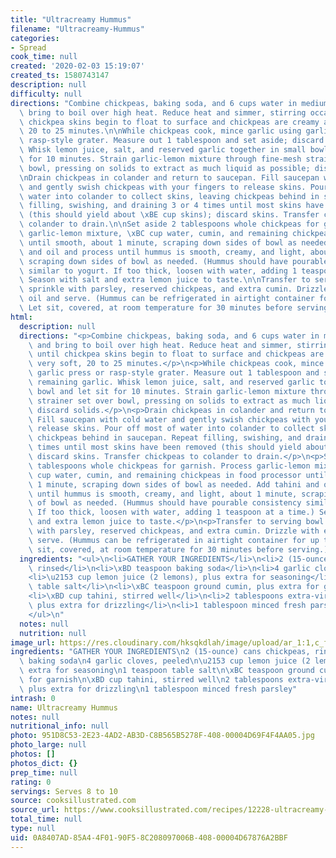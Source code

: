 ```yaml
---
title: "Ultracreamy Hummus"
filename: "Ultracreamy-Hummus"
categories:
- Spread
cook_time: null
created: '2020-02-03 15:19:07'
created_ts: 1580743147
description: null
difficulty: null
directions: "Combine chickpeas, baking soda, and 6 cups water in medium saucepan and\
  \ bring to boil over high heat. Reduce heat and simmer, stirring occasionally, until\
  \ chickpea skins begin to float to surface and chickpeas are creamy and very soft,\
  \ 20 to 25 minutes.\n\nWhile chickpeas cook, mince garlic using garlic press or\
  \ rasp-style grater. Measure out 1 tablespoon and set aside; discard remaining garlic.\
  \ Whisk lemon juice, salt, and reserved garlic together in small bowl and let sit\
  \ for 10 minutes. Strain garlic-lemon mixture through fine-mesh strainer set over\
  \ bowl, pressing on solids to extract as much liquid as possible; discard solids.\n\
  \nDrain chickpeas in colander and return to saucepan. Fill saucepan with cold water\
  \ and gently swish chickpeas with your fingers to release skins. Pour off most of\
  \ water into colander to collect skins, leaving chickpeas behind in saucepan. Repeat\
  \ filling, swishing, and draining 3 or 4 times until most skins have been removed\
  \ (this should yield about \xBE cup skins); discard skins. Transfer chickpeas to\
  \ colander to drain.\n\nSet aside 2 tablespoons whole chickpeas for garnish. Process\
  \ garlic-lemon mixture, \xBC cup water, cumin, and remaining chickpeas in food processor\
  \ until smooth, about 1 minute, scraping down sides of bowl as needed. Add tahini\
  \ and oil and process until hummus is smooth, creamy, and light, about 1 minute,\
  \ scraping down sides of bowl as needed. (Hummus should have pourable consistency\
  \ similar to yogurt. If too thick, loosen with water, adding 1 teaspoon at a time.)\
  \ Season with salt and extra lemon juice to taste.\n\nTransfer to serving bowl and\
  \ sprinkle with parsley, reserved chickpeas, and extra cumin. Drizzle with extra\
  \ oil and serve. (Hummus can be refrigerated in airtight container for up to 5 days.\
  \ Let sit, covered, at room temperature for 30 minutes before serving.)"
html:
  description: null
  directions: "<p>Combine chickpeas, baking soda, and 6 cups water in medium saucepan\
    \ and bring to boil over high heat. Reduce heat and simmer, stirring occasionally,\
    \ until chickpea skins begin to float to surface and chickpeas are creamy and\
    \ very soft, 20 to 25 minutes.</p>\n<p>While chickpeas cook, mince garlic using\
    \ garlic press or rasp-style grater. Measure out 1 tablespoon and set aside; discard\
    \ remaining garlic. Whisk lemon juice, salt, and reserved garlic together in small\
    \ bowl and let sit for 10 minutes. Strain garlic-lemon mixture through fine-mesh\
    \ strainer set over bowl, pressing on solids to extract as much liquid as possible;\
    \ discard solids.</p>\n<p>Drain chickpeas in colander and return to saucepan.\
    \ Fill saucepan with cold water and gently swish chickpeas with your fingers to\
    \ release skins. Pour off most of water into colander to collect skins, leaving\
    \ chickpeas behind in saucepan. Repeat filling, swishing, and draining 3 or 4\
    \ times until most skins have been removed (this should yield about \xBE cup skins);\
    \ discard skins. Transfer chickpeas to colander to drain.</p>\n<p>Set aside 2\
    \ tablespoons whole chickpeas for garnish. Process garlic-lemon mixture, \xBC\
    \ cup water, cumin, and remaining chickpeas in food processor until smooth, about\
    \ 1 minute, scraping down sides of bowl as needed. Add tahini and oil and process\
    \ until hummus is smooth, creamy, and light, about 1 minute, scraping down sides\
    \ of bowl as needed. (Hummus should have pourable consistency similar to yogurt.\
    \ If too thick, loosen with water, adding 1 teaspoon at a time.) Season with salt\
    \ and extra lemon juice to taste.</p>\n<p>Transfer to serving bowl and sprinkle\
    \ with parsley, reserved chickpeas, and extra cumin. Drizzle with extra oil and\
    \ serve. (Hummus can be refrigerated in airtight container for up to 5 days. Let\
    \ sit, covered, at room temperature for 30 minutes before serving.)</p>\n"
  ingredients: "<ul>\n<li>GATHER YOUR INGREDIENTS</li>\n<li>2 (15-ounce) cans chickpeas,\
    \ rinsed</li>\n<li>\xBD teaspoon baking soda</li>\n<li>4 garlic cloves, peeled</li>\n\
    <li>\u2153 cup lemon juice (2 lemons), plus extra for seasoning</li>\n<li>1 teaspoon\
    \ table salt</li>\n<li>\xBC teaspoon ground cumin, plus extra for garnish</li>\n\
    <li>\xBD cup tahini, stirred well</li>\n<li>2 tablespoons extra-virgin olive oil,\
    \ plus extra for drizzling</li>\n<li>1 tablespoon minced fresh parsley</li>\n\
    </ul>\n"
  notes: null
  nutrition: null
image_url: https://res.cloudinary.com/hksqkdlah/image/upload/ar_1:1,c_fill,dpr_2.0,f_auto,fl_lossy.progressive.strip_profile,g_faces:auto,q_auto:low,w_344/SFS_ultra_creamy_hummus_060_1_er9ulh
ingredients: "GATHER YOUR INGREDIENTS\n2 (15-ounce) cans chickpeas, rinsed\n\xBD teaspoon\
  \ baking soda\n4 garlic cloves, peeled\n\u2153 cup lemon juice (2 lemons), plus\
  \ extra for seasoning\n1 teaspoon table salt\n\xBC teaspoon ground cumin, plus extra\
  \ for garnish\n\xBD cup tahini, stirred well\n2 tablespoons extra-virgin olive oil,\
  \ plus extra for drizzling\n1 tablespoon minced fresh parsley"
intrash: 0
name: Ultracreamy Hummus
notes: null
nutritional_info: null
photo: 951D8C53-2E23-4AD2-AB3D-C8B565B5278F-408-00004D69F4F4AA05.jpg
photo_large: null
photos: []
photos_dict: {}
prep_time: null
rating: 0
servings: Serves 8 to 10
source: cooksillustrated.com
source_url: https://www.cooksillustrated.com/recipes/12228-ultracreamy-hummus
total_time: null
type: null
uid: 0A8407AD-85A4-4F01-90F5-8C208097006B-408-00004D67876A2BBF
---
```

